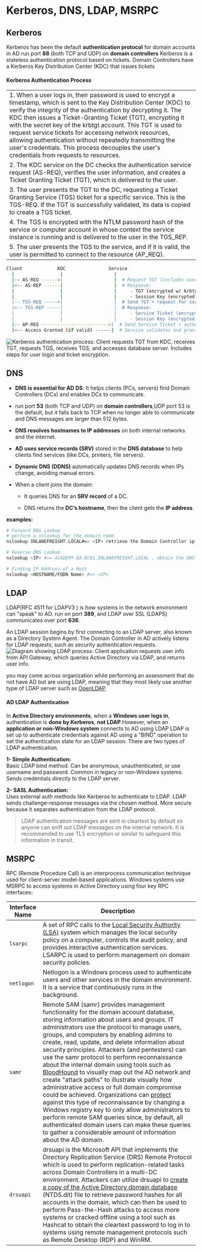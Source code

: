 # Kerberos, DNS, LDAP, MSRPC
## Kerberos

Kerberos has been the default **authentication protocol** for domain accounts in AD
run port **88** (both TCP and UDP) on **domain controllers** 
Kerberos is a stateless authentication protocol based on tickets.
Domain Controllers have a Kerberos Key Distribution Center (KDC) that issues tickets

#### Kerberos Authentication Process

||
|---|
|1. When a user logs in, their password is used to encrypt a timestamp, which is sent to the Key Distribution Center (KDC) to verify the integrity of the authentication by decrypting it. The KDC then issues a Ticket-Granting Ticket (TGT), encrypting it with the secret key of the krbtgt account. This TGT is used to request service tickets for accessing network resources, allowing authentication without repeatedly transmitting the user's credentials. This process decouples the user's credentials from requests to resources.|
|2. The KDC service on the DC checks the authentication service request (AS-REQ), verifies the user information, and creates a Ticket Granting Ticket (TGT), which is delivered to the user.|
|3. The user presents the TGT to the DC, requesting a Ticket Granting Service (TGS) ticket for a specific service. This is the TGS-REQ. If the TGT is successfully validated, its data is copied to create a TGS ticket.|
|4. The TGS is encrypted with the NTLM password hash of the service or computer account in whose context the service instance is running and is delivered to the user in the TGS_REP.|
|5. The user presents the TGS to the service, and if it is valid, the user is permitted to connect to the resource (AP_REQ).|

```bash
Client             KDC                Service
  |                 |                   |
  |-- AS-REQ ------>|                   |  # Request TGT (includes username, timestamp(encrypted w/ User hash))
  |<-- AS-REP ------|                   |  # Response:
  |                 |                   |     - TGT (encrypted w/ krbtgt hash)
  |                 |                   |     - Session Key (encrypted w/ user's NT hash)
  |-- TGS-REQ ----->|                   |  # Send TGT + request for service ticket
  |<-- TGS-REP -----|                   |  # Response:
  |                 |                   |     - Service Ticket (encrypted w/ service account NT hash)
  |                 |                   |     - Session Key (encrypted w/ user's session key)
  |-- AP-REQ ------------------------->|  # Send Service Ticket + authenticator (timestamp)
  |<-- Access Granted (if valid) ------|  # Service validates and grants access


```

![Kerberos authentication process: Client requests TGT from KDC, receives TGT, requests TGS, receives TGS, and accesses database server. Includes steps for user login and ticket encryption.](https://academy.hackthebox.com/storage/modules/74/Kerb_auth.png)

## DNS 
- **DNS is essential for AD DS**: It helps clients (PCs, servers) find Domain Controllers (DCs) and enables DCs to communicate. 
- run port **53** (both TCP and UDP) on **domain controllers**,UDP port 53 is the default, but it falls back to TCP when no longer able to communicate and DNS messages are larger than 512 bytes.
    
- **DNS resolves hostnames to IP addresses** on both internal networks and the internet.
    
- **AD uses service records (SRV)** stored in the **DNS database** to help clients find services (like DCs, printers, file servers).
    
- **Dynamic DNS (DDNS)** automatically updates DNS records when IPs change, avoiding manual errors.
    
- When a client joins the domain:
    
    - It queries DNS for an **SRV record** of a DC.
        
    - DNS returns the **DC’s hostname**, then the client gets the **IP address**.

**examples:**
```bash
# Forward DNS Lookup
# perform a nslookup for the domain name
nslookup INLANEFREIGHT.LOCAL#=> <IP> retrieve the Domain Controller ip addr 

# Reverse DNS Lookup
nslookup <IP> #=> ACADEMY-EA-DC01.INLANEFREIGHT.LOCAL , obtain the DNS name of a single host

# Finding IP Address of a Host
nslookup <HOSTNAME/FQDN Name> #=> <IP>
```

## LDAP
 LDAP(RFC 4511 for  LDAPV3 ) is how systems in the network environment can "speak" to AD.
 run on port **389**, and LDAP over SSL (LDAPS) communicates over port **636**.
 
 An LDAP session begins by first connecting to an LDAP server, also known as a Directory System Agent. The Domain Controller in AD actively listens for LDAP requests, such as security authentication requests.
 ![Diagram showing LDAP process: Client application requests user info from API Gateway, which queries Active Directory via LDAP, and returns user info.](https://academy.hackthebox.com/storage/modules/74/LDAP_auth.png)
 
 you may come across organization while performing an assessment that do not have AD but are using LDAP, meaning that they most likely use another type of LDAP server such as [OpenLDAP](https://en.wikipedia.org/wiki/OpenLDAP).
#### AD LDAP Authentication

In **Active Directory environments**, when a **Windows user logs in**, authentication is **done by Kerberos**, **not LDAP**.However, when an **application or non-Windows system** connects to AD using LDAP
LDAP is set up to authenticate credentials against AD using a "BIND" operation to set the authentication state for an LDAP session. There are two types of LDAP authentication.

**1- Simple Authentication:**  
Basic LDAP bind method. Can be anonymous, unauthenticated, or use username and password. Common in legacy or non-Windows systems. Sends credentials directly to the LDAP server.

**2- SASL Authentication:**  
Uses external auth methods like Kerberos to authenticate to LDAP. LDAP sends challenge-response messages via the chosen method. More secure because it separates authentication from the LDAP protocol.
> LDAP authentication messages are sent in cleartext by default so anyone can sniff out LDAP messages on the internal network. It is recommended to use TLS encryption or similar to safeguard this information in transit.

## MSRPC

RPC (Remote Procedure Call) is  an interprocess communication technique used for client-server model-based applications. Windows systems use MSRPC to access systems in Active Directory using four key RPC interfaces:

|Interface Name|Description|
|---|---|
|`lsarpc`|A set of RPC calls to the [Local Security Authority (LSA)](https://networkencyclopedia.com/local-security-authority-lsa/) system which manages the local security policy on a computer, controls the audit policy, and provides interactive authentication services. LSARPC is used to perform management on domain security policies.|
|`netlogon`|Netlogon is a Windows process used to authenticate users and other services in the domain environment. It is a service that continuously runs in the background.|
|`samr`|Remote SAM (samr) provides management functionality for the domain account database, storing information about users and groups. IT administrators use the protocol to manage users, groups, and computers by enabling admins to create, read, update, and delete information about security principles. Attackers (and pentesters) can use the samr protocol to perform reconnaissance about the internal domain using tools such as [BloodHound](https://github.com/BloodHoundAD/) to visually map out the AD network and create "attack paths" to illustrate visually how administrative access or full domain compromise could be achieved. Organizations can [protect](https://stealthbits.com/blog/making-internal-reconnaissance-harder-using-netcease-and-samri1o/) against this type of reconnaissance by changing a Windows registry key to only allow administrators to perform remote SAM queries since, by default, all authenticated domain users can make these queries to gather a considerable amount of information about the AD domain.|
|`drsuapi`|drsuapi is the Microsoft API that implements the Directory Replication Service (DRS) Remote Protocol which is used to perform replication-related tasks across Domain Controllers in a multi-DC environment. Attackers can utilize drsuapi to [create a copy of the Active Directory domain database](https://attack.mitre.org/techniques/T1003/003/) (NTDS.dit) file to retrieve password hashes for all accounts in the domain, which can then be used to perform Pass-the-Hash attacks to access more systems or cracked offline using a tool such as Hashcat to obtain the cleartext password to log in to systems using remote management protocols such as Remote Desktop (RDP) and WinRM.|